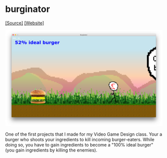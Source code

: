 # burginator
[[Source]](https://github.com/geooot/burginator)  [[Website]](https://geooot.com/burginator)
<p align="center"><img src="burginator.png" width="600"/></p>
One of the first projects that I made for my Video Game Design class. Your a burger who shoots your ingredients to kill incoming burger-eaters. While doing so, you have to gain ingredients to become a "100% ideal burger" (you gain ingredients by killing the enemies).
